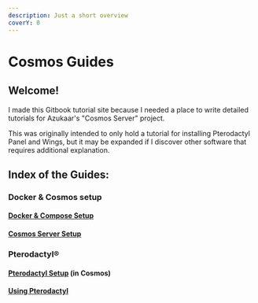 ```yaml
---
description: Just a short overview
coverY: 0
---
```


# Cosmos Guides

## Welcome!

I made this Gitbook tutorial site because I needed a place to write detailed tutorials for Azukaar's "Cosmos Server" project.

This was originally intended to only hold a tutorial for installing Pterodactyl Panel and Wings, but it may be expanded if I discover other software that requires additional explanation.

## Index of the Guides:

### Docker & Cosmos setup

#### [Docker & Compose Setup](https://github.com/engels74/cosmos-test11/blob/main/broken-reference/README.md)

#### [Cosmos Server Setup](https://github.com/engels74/cosmos-test11/blob/main/broken-reference/README.md)

###

### Pterodactyl®

#### [Pterodactyl Setup](https://github.com/engels74/cosmos-test11/blob/main/broken-reference/README.md) (in Cosmos)

#### [Using Pterodactyl](https://github.com/engels74/cosmos-test11/blob/main/broken-reference/README.md)

